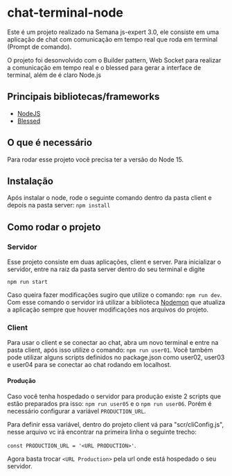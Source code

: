 # chat-terminal-node

Este é um projeto realizado na Semana js-expert 3.0, ele consiste em uma aplicação de chat com comunicação em tempo real que roda em terminal (Prompt de comando).

O projeto foi desonvolvido com o Builder pattern,  Web Socket para realizar a comunicação em tempo real e o blessed para gerar a interface de terminal, além de é claro Node.js

## Principais bibliotecas/frameworks
*  [NodeJS](https://nodejs.org/en/)
*  [Blessed](https://github.com/chjj/blessed)


## O que é necessário
Para rodar esse projeto você precisa ter a versão do Node 15. 

## Instalação
Após instalar o node, rode o seguinte comando dentro da pasta client e depois na pasta server:
`npm install`

## Como rodar o projeto

### Servidor
Esse projeto consiste em duas aplicações, client e server. Para inicializar o servidor, entre na raiz da pasta server dentro do seu terminal e digite 

`npm run start`

Caso queira fazer modificações sugiro que utilize o comando: `npm run dev`.  Com esse comando o servidor irá utilizar a biblioteca [Nodemon](https://nodemon.io/) que atualiza a aplicação sempre que houver modificações nos arquivos do projeto.

### Client
Para usar o client e se conectar ao chat, abra um novo terminal e entre na pasta client, após isso utilize o comando: `npm run user01`.
Você também pode utilizar alguns scripts definidos no package.json como user02, user03 e user04 para se conectar ao chat rodando em localhost.

#### Produção
Caso você tenha hospedado o servidor para produção existe 2 scripts que estão preparados pra isso: `npm run user05` e o `npm run user06`. 
Porém é necessário configurar a variável `PRODUCTION_URL`. 

Para definir essa variável, dentro do projeto client vá para "scr/cliConfig.js", nesse arquivo vc irá encontrar na primeira linha o seguinte trecho:

 `const PRODUCTION_URL = '<URL PRODUCTION>'`.

Agora basta trocar `<URL Production>` pela url onde está hospedado o seu servidor.

